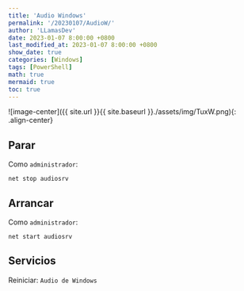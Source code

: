 ```yaml
---
title: 'Audio Windows'
permalink: '/20230107/AudioW/'
author: 'LLamasDev'
date: 2023-01-07 8:00:00 +0800
last_modified_at: 2023-01-07 8:00:00 +0800
show_date: true
categories: [Windows]
tags: [PowerShell]
math: true
mermaid: true
toc: true
---
```


![image-center]({{ site.url }}{{ site.baseurl }}./assets/img/TuxW.png){: .align-center}

## Parar

Como `administrador`:
```console
net stop audiosrv
```

## Arrancar

Como `administrador`:
```console
net start audiosrv
```

## Servicios

Reiniciar: `Audio de Windows`